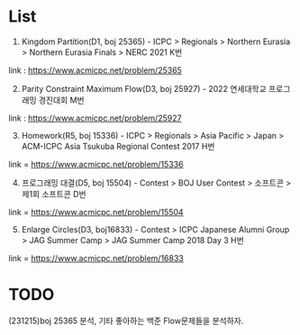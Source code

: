 # List #
1. Kingdom Partition(D1, boj 25365) - ICPC > Regionals > Northern Eurasia > Northern Eurasia Finals > NERC 2021 K번

link : https://www.acmicpc.net/problem/25365

2. Parity Constraint Maximum Flow(D3, boj 25927) - 2022 연세대학교 프로그래밍 경진대회 M번

link : https://www.acmicpc.net/problem/25927

3. Homework(R5, boj 15336) - ICPC > Regionals > Asia Pacific > Japan > ACM-ICPC Asia Tsukuba Regional Contest 2017 H번

link = https://www.acmicpc.net/problem/15336

4. 프로그래밍 대결(D5, boj 15504) - Contest > BOJ User Contest > 소프트콘 > 제1회 소프트콘 D번

link = https://www.acmicpc.net/problem/15504

5. Enlarge Circles(D3, boj16833) - Contest > ICPC Japanese Alumni Group > JAG Summer Camp > JAG Summer Camp 2018 Day 3 H번

link = https://www.acmicpc.net/problem/16833


# TODO #
(231215)boj 25365 분석, 기타 좋아하는 백준 Flow문제들을 분석하자. 

